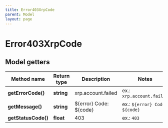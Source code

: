 ```yaml
---
title: Error403XrpCode
parent: Model
layout: page
---
```


# Error403XrpCode

## Model getters

Method name | Return type | Description | Notes
------------ | ------------- | ------------- | -------------
**getErrorCode()** | **string** | xrp.account.failed | ex.: `xrp.account.failed`
**getMessage()** | **string** | ${error} Code: ${code} | ex.: `${error} Code: ${code}`
**getStatusCode()** | **float** | 403 | ex.: `403`

